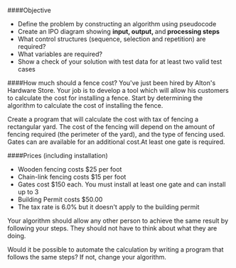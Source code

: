 
####Objective
* Define the problem by constructing an algorithm using pseudocode
* Create an IPO diagram showing <strong>input, output, </strong>and<strong> processing steps</strong>
* What control structures (sequence, selection and repetition) are required?
* What variables are required?
* Show a check of your solution with test data for at least two valid test cases


####How much should a fence cost?
You've just been hired by Alton's Hardware Store. Your job is to develop a tool which will allow his customers to calculate the cost for installing a fence. Start by determining the algorithm to calculate the cost of installing the fence. 

Create a program that will calculate the cost with tax of fencing a rectangular yard. The cost of the
fencing will depend on the amount of fencing required (the perimeter of the yard), and the type of fencing
used. Gates can are available for an additional cost.At least one gate is required.

####Prices (including installation)
* Wooden fencing costs $25 per foot
* Chain-link fencing costs $15 per foot
* Gates cost $150 each. You must install at least one gate and can install up to 3
* Building Permit costs $50.00
* The tax rate is 6.0% but it doesn't apply to the building permit

Your algorithm should allow any other person to achieve the same result by following your steps. They should not have to think about what they are doing.

Would it be possible to automate the calculation by writing a program that follows the same steps? If not, change your algorithm.


